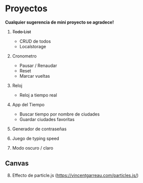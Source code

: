# Proyectos

**Cualquier sugerencia de mini proyecto se agradece!**

1. ~~Todo List~~ 
    - CRUD de todos
    - Localstorage

2. Cronometro
    - Pausar / Renaudar
    - Reset
    - Marcar vueltas

3. Reloj
    - Reloj a tiempo real

4. App del Tiempo
    - Buscar tiempo por nombre de ciudades
    - Guardar ciudades favoritas

5. Generador de contraseñas

6. Juego de typing speed

7. Modo oscuro / claro 

## Canvas

8. Effecto de particle.js (https://vincentgarreau.com/particles.js/)
